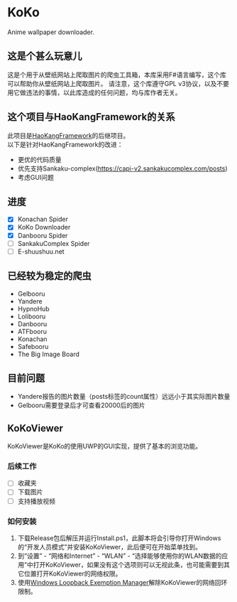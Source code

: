 # KoKo
Anime wallpaper downloader.

## 这是个甚么玩意儿
这是个用于从壁纸网站上爬取图片的爬虫工具箱，本库采用F#语言编写，这个库可以帮助你从壁纸网站上爬取图片。 请注意，这个库遵守GPL v3协议，以及不要用它做违法的事情，以此库造成的任何问题，均与库作者无关。    


## 这个项目与HaoKangFramework的关系
此项目是[HaoKangFramework](https://github.com/Seng-Jik/HaoKangFramework)的后继项目。    
以下是针对HaoKangFramework的改进：
* 更优的代码质量
* 优先支持Sankaku-complex(https://capi-v2.sankakucomplex.com/posts)
* 考虑GUI问题

## 进度
- [x] Konachan Spider
- [x] KoKo Downloader
- [x] Danbooru Spider
- [ ] SankakuComplex Spider
- [ ] E-shuushuu.net

## 已经较为稳定的爬虫
* Gelbooru
* Yandere
* HypnoHub
* Lolibooru
* Danbooru
* ATFbooru
* Konachan
* Safebooru
* The Big Image Board

## 目前问题
* Yandere报告的图片数量（posts标签的count属性）远远小于其实际图片数量
* Gelbooru需要登录后才可查看20000后的图片

## KoKoViewer
KoKoViewer是KoKo的使用UWP的GUI实现，提供了基本的浏览功能。    

### 后续工作
- [ ] 收藏夹
- [ ] 下载图片
- [ ] 支持播放视频

### 如何安装
1. 下载Release包后解压并运行Install.ps1，此脚本将会引导你打开Windows的“开发人员模式”并安装KoKoViewer，此后便可在开始菜单找到。
2. 到“设置” - “网络和Internet” - “WLAN” - “选择能够使用你的WLAN数据的应用”中打开KoKoViewer，如果没有这个选项则可以无视此条，也可能需要到其它位置打开KoKoViewer的网络权限。
3. 使用[Windows Loopback Exemption Manager](https://github.com/Richasy/Windows-Loopback-Exemption-Manager)解除KoKoViewer的网络回环限制。
